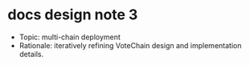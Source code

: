 # docs design note 3

- Topic: multi-chain deployment
- Rationale: iteratively refining VoteChain design and implementation details.
